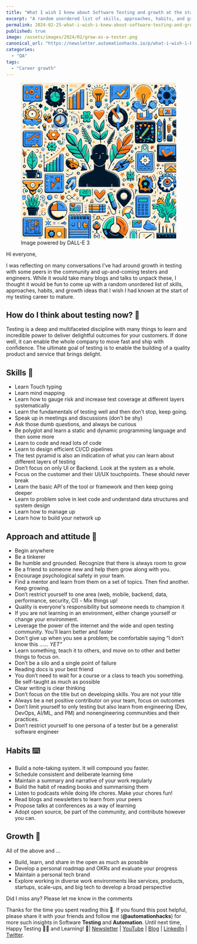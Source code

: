 ```yaml
---
title: "What I wish I knew about Software Testing and growth at the start of my career 🌱"
excerpt: "A random unordered list of skills, approaches, habits, and growth ideas that I wish I had known at the start of my testing career to mature and compound faster"
permalink: 2024-02-25-what-i-wish-i-knew-about-software-testing-and-growth
published: true
image: /assets/images/2024/02/grow-as-a-tester.png
canonical_url: "https://newsletter.automationhacks.io/p/what-i-wish-i-knew-about-software-testing"
categories:
  - "QA"
tags:
  - "Career growth"
---
```


<figure class="image">
    <img src="assets/images/2024/02/grow-as-a-tester.png" alt="An image of a humanoid with multiple smaller icons indicating growth, idea, productivity">
    <figcaption>Image powered by DALL-E 3</figcaption>
</figure>

Hi everyone,

I was reflecting on many conversations I’ve had around growth in testing with some peers in the community and up-and-coming testers and engineers. While it would take many blogs and talks to unpack these, I thought it would be fun to come up with a random unordered list of skills, approaches, habits, and growth ideas that I wish I had known at the start of my testing career to mature.

## How do I think about testing now? 🤔

Testing is a deep and multifaceted discipline with many things to learn and incredible power to deliver delightful outcomes for your customers. If done well, it can enable the whole company to move fast and ship with confidence. The ultimate goal of testing is to enable the building of a quality product and service that brings delight.

## Skills 🤹

- Learn Touch typing
- Learn mind mapping
- Learn how to gauge risk and increase test coverage at different layers systematically
- Learn the fundamentals of testing well and then don’t stop, keep going.
- Speak up in meetings and discussions (don’t be shy)
- Ask those dumb questions, and always be curious
- Be polyglot and learn a static and dynamic programming language and then some more
- Learn to code and read lots of code
- Learn to design efficient CI/CD pipelines
- The test pyramid is also an indication of what you can learn about different layers of testing
- Don’t focus on only UI or Backend. Look at the system as a whole.
- Focus on the customer and their UI/UX touchpoints. These should never break
- Learn the basic API of the tool or framework and then keep going deeper
- Learn to problem solve in leet code and understand data structures and system design
- Learn how to manage up
- Learn how to build your network up

## Approach and attitude 🙂

- Begin anywhere
- Be a tinkerer
- Be humble and grounded. Recognize that there is always room to grow
- Be a friend to someone new and help them grow along with you.
- Encourage psychological safety in your team.
- Find a mentor and learn from them on a set of topics. Then find another. Keep growing.
- Don’t restrict yourself to one area (web, mobile, backend, data, performance, security, CI) - Mix things up!
- Quality is everyone's responsibility but someone needs to champion it
- If you are not learning in an environment, either change yourself or change your environment.
- Leverage the power of the internet and the wide and open testing community. You’ll learn better and faster
- Don’t give up when you see a problem; be comfortable saying “I don’t know this …… _YET”_
- Learn something, teach it to others, and move on to other and better things to focus on.
- Don’t be a silo and a single point of failure
- Reading docs is your best friend
- You don’t need to wait for a course or a class to teach you something. Be self-taught as much as possible
- Clear writing is clear thinking
- Don’t focus on the title but on developing skills. You are not your title
- Always be a net positive contributor on your team, focus on outcomes
- Don’t limit yourself to only testing but also learn from engineering (Dev, DevOps, AI/ML, and PM) and nonengineering communities and their practices.
- Don’t restrict yourself to one persona of a tester but be a generalist software engineer

## Habits ⌨️

- Build a note-taking system. It will compound you faster.
- Schedule consistent and deliberate learning time
- Maintain a summary and narrative of your work regularly
- Build the habit of reading books and summarising them
- Listen to podcasts while doing life chores. Make your chores fun!
- Read blogs and newsletters to learn from your peers
- Propose talks at conferences as a way of learning
- Adopt open source, be part of the community, and contribute however you can.

## Growth 🌱

All of the above and …

- Build, learn, and share in the open as much as possible
- Develop a personal roadmap and OKRs and evaluate your progress
- Maintain a personal tech brand
- Explore working in diverse work environments like services, products, startups, scale-ups, and big tech to develop a broad perspective

Did I miss any? Please let me know in the comments

Thanks for the time you spent reading this 🙌. If you found this post helpful, please share it with your friends and follow me (**@automationhacks**) for more such insights in Software **Testing** and **Automation**. Until next time, Happy Testing 🕵🏻 and Learning! 🌱| [Newsletter](https://newsletter.automationhacks.io/) | [YouTube](https://www.youtube.com/@automationhacks) | [Blog](https://automationhacks.io/) | [LinkedIn](https://www.linkedin.com/in/automationhacks/) | [Twitter](https://twitter.com/automationhacks).
